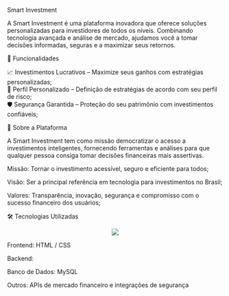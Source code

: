 Smart Investment

A Smart Investment é uma plataforma inovadora que oferece soluções personalizadas para investidores de todos os níveis. Combinando tecnologia avançada e análise de mercado, ajudamos você a tomar decisões informadas, seguras e a maximizar seus retornos.

🚀 Funcionalidades

📈 Investimentos Lucrativos – Maximize seus ganhos com estratégias personalizadas;<br>
🎯 Perfil Personalizado – Definição de estratégias de acordo com seu perfil de risco;<br>
🛡️ Segurança Garantida – Proteção do seu patrimônio com investimentos confiáveis;<br>

🌟 Sobre a Plataforma

A Smart Investment tem como missão democratizar o acesso a investimentos inteligentes, fornecendo ferramentas e análises para que qualquer pessoa consiga tomar decisões financeiras mais assertivas.

Missão: Tornar o investimento acessível, seguro e eficiente para todos;<br>

Visão: Ser a principal referência em tecnologia para investimentos no Brasil;<br>

Valores: Transparência, inovação, segurança e compromisso com o sucesso financeiro dos usuários;<br>

🛠️ Tecnologias Utilizadas
<div align="center"> <img src="https://skillicons.dev/icons?i=html,css,js,java,mysql,github,git"> <br /> </div>

Frontend: HTML / CSS

Backend:

Banco de Dados: MySQL

Outros: APIs de mercado financeiro e integrações de segurança

